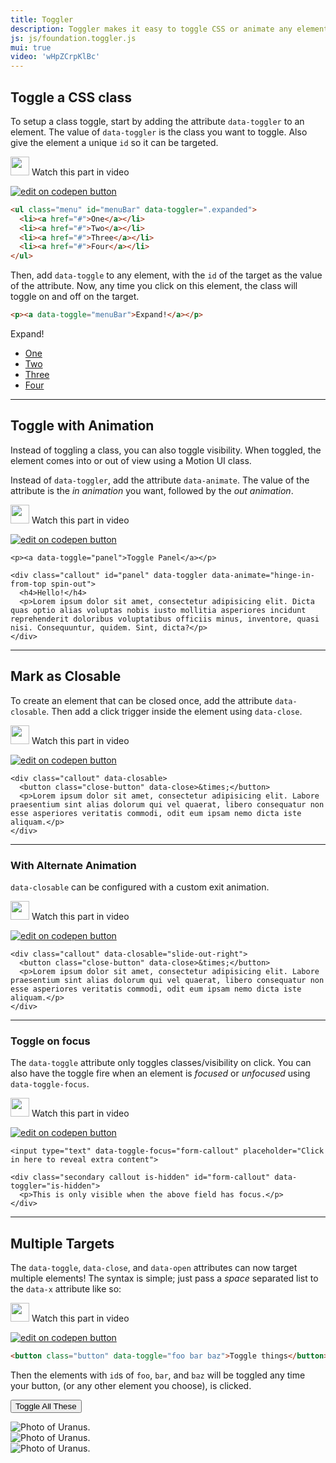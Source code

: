 ```yaml
---
title: Toggler
description: Toggler makes it easy to toggle CSS or animate any element with a click.
js: js/foundation.toggler.js
mui: true
video: 'wHpZCrpKlBc'
---
```


## Toggle a CSS class

To setup a class toggle, start by adding the attribute `data-toggler` to an element. The value of `data-toggler` is the class you want to toggle. Also give the element a unique `id` so it can be targeted.

<p>
  <a class="" data-open-video="0:53"><img src="{{root}}assets/img/icons/watch-video-icon.svg" class="video-icon" height="30" width="30" alt=""> Watch this part in video</a>
</p>

<div class="docs-codepen-container">
  <a class="codepen-logo-link" href="https://codepen.io/brettsmason/pen/xdzmmO?editors=1000" target="_blank"><img src="{{root}}assets/img/logos/edit-in-browser.svg" class="" height="" width="" alt="edit on codepen button"></a>
</div>

```html
<ul class="menu" id="menuBar" data-toggler=".expanded">
  <li><a href="#">One</a></li>
  <li><a href="#">Two</a></li>
  <li><a href="#">Three</a></li>
  <li><a href="#">Four</a></li>
</ul>
```

Then, add `data-toggle` to any element, with the `id` of the target as the value of the attribute. Now, any time you click on this element, the class will toggle on and off on the target.

```html
<p><a data-toggle="menuBar">Expand!</a></p>
```

<p><a data-toggle="menuBar">Expand!</a></p>

<ul class="menu" id="menuBar" data-toggler=".expanded">
  <li><a href="#">One</a></li>
  <li><a href="#">Two</a></li>
  <li><a href="#">Three</a></li>
  <li><a href="#">Four</a></li>
</ul>

---

## Toggle with Animation

Instead of toggling a class, you can also toggle visibility. When toggled, the element comes into or out of view using a Motion UI class.

Instead of `data-toggler`, add the attribute `data-animate`. The value of the attribute is the *in animation* you want, followed by the *out animation*.
<p>
  <a class="" data-open-video="3:49"><img src="{{root}}assets/img/icons/watch-video-icon.svg" class="video-icon" height="30" width="30" alt=""> Watch this part in video</a>
</p>

<div class="docs-codepen-container">
  <a class="codepen-logo-link" href="https://codepen.io/brettsmason/pen/ZKRVNE?editors=1000" target="_blank"><img src="{{root}}assets/img/logos/edit-in-browser.svg" class="" height="" width="" alt="edit on codepen button"></a>
</div>

```html_example
<p><a data-toggle="panel">Toggle Panel</a></p>

<div class="callout" id="panel" data-toggler data-animate="hinge-in-from-top spin-out">
  <h4>Hello!</h4>
  <p>Lorem ipsum dolor sit amet, consectetur adipisicing elit. Dicta quas optio alias voluptas nobis iusto mollitia asperiores incidunt reprehenderit doloribus voluptatibus officiis minus, inventore, quasi nisi. Consequuntur, quidem. Sint, dicta?</p>
</div>
```

---

## Mark as Closable

To create an element that can be closed once, add the attribute `data-closable`. Then add a click trigger inside the element using `data-close`.
<p>
  <a class="" data-open-video="7:42"><img src="{{root}}assets/img/icons/watch-video-icon.svg" class="video-icon" height="30" width="30" alt=""> Watch this part in video</a>
</p>

<div class="docs-codepen-container">
  <a class="codepen-logo-link" href="https://codepen.io/brettsmason/pen/ZKRwEY?editors=1000" target="_blank"><img src="{{root}}assets/img/logos/edit-in-browser.svg" class="" height="" width="" alt="edit on codepen button"></a>
</div>

```html_example
<div class="callout" data-closable>
  <button class="close-button" data-close>&times;</button>
  <p>Lorem ipsum dolor sit amet, consectetur adipisicing elit. Labore praesentium sint alias dolorum qui vel quaerat, libero consequatur non esse asperiores veritatis commodi, odit eum ipsam nemo dicta iste aliquam.</p>
</div>
```

---

### With Alternate Animation

`data-closable` can be configured with a custom exit animation.

<p>
  <a class="" data-open-video="9:35"><img src="{{root}}assets/img/icons/watch-video-icon.svg" class="video-icon" height="30" width="30" alt=""> Watch this part in video</a>
</p>

<div class="docs-codepen-container">
  <a class="codepen-logo-link" href="https://codepen.io/brettsmason/pen/mmKvdx?editors=1000" target="_blank"><img src="{{root}}assets/img/logos/edit-in-browser.svg" class="" height="" width="" alt="edit on codepen button"></a>
</div>

```html_example
<div class="callout" data-closable="slide-out-right">
  <button class="close-button" data-close>&times;</button>
  <p>Lorem ipsum dolor sit amet, consectetur adipisicing elit. Labore praesentium sint alias dolorum qui vel quaerat, libero consequatur non esse asperiores veritatis commodi, odit eum ipsam nemo dicta iste aliquam.</p>
</div>
```

---

### Toggle on focus

The `data-toggle` attribute only toggles classes/visibility on click. You can also have the toggle fire when an element is *focused* or *unfocused* using `data-toggle-focus`.

<p>
  <a class="" data-open-video="10:27"><img src="{{root}}assets/img/icons/watch-video-icon.svg" class="video-icon" height="30" width="30" alt=""> Watch this part in video</a>
</p>

<div class="docs-codepen-container">
  <a class="codepen-logo-link" href="https://codepen.io/brettsmason/pen/gWKqbj?editors=1000" target="_blank"><img src="{{root}}assets/img/logos/edit-in-browser.svg" class="" height="" width="" alt="edit on codepen button"></a>
</div>

```html_example
<input type="text" data-toggle-focus="form-callout" placeholder="Click in here to reveal extra content">

<div class="secondary callout is-hidden" id="form-callout" data-toggler="is-hidden">
  <p>This is only visible when the above field has focus.</p>
</div>
```

---

## Multiple Targets

The `data-toggle`, `data-close`, and `data-open` attributes can now target multiple elements! The syntax is simple; just pass a *space* separated list to the `data-x` attribute like so:
<p>
  <a class="" data-open-video="12:52"><img src="{{root}}assets/img/icons/watch-video-icon.svg" class="video-icon" height="30" width="30" alt=""> Watch this part in video</a>
</p>

<div class="docs-codepen-container">
  <a class="codepen-logo-link" href="https://codepen.io/brettsmason/pen/YVvBXY?editors=1000" target="_blank"><img src="{{root}}assets/img/logos/edit-in-browser.svg" class="" height="" width="" alt="edit on codepen button"></a>
</div>

```html
<button class="button" data-toggle="foo bar baz">Toggle things</button>
```
Then the elements with `id`s of `foo`, `bar`, and `baz` will be toggled any time your button, (or any other element you choose), is clicked.

<button class="button primary" data-toggle="thumb1 thumb2 thumb3">Toggle All These</button>
<div class="row">
  <div class="small-4 columns">
    <img class="thumbnail" id="thumb1" data-toggler data-animate="hinge-in-from-top spin-out" src="assets/img/thumbnail/01.jpg" alt="Photo of Uranus.">
  </div>
  <div class="small-4 columns">
    <img class="thumbnail" id="thumb2" data-toggler data-animate="hinge-in-from-top spin-out" src="assets/img/thumbnail/02.jpg" alt="Photo of Uranus.">
  </div>
  <div class="small-4 columns">
    <img class="thumbnail" id="thumb3" data-toggler data-animate="hinge-in-from-top spin-out" src="assets/img/thumbnail/03.jpg" alt="Photo of Uranus.">
  </div>
</div>

